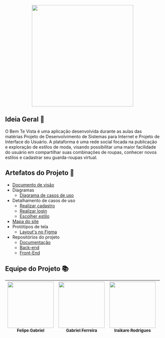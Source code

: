 <div align="center">
   <img src="https://github.com/user-attachments/assets/a76a285c-0b43-44e6-894c-12339fa2836c" width=330/> 
</div>

## Ideia Geral 💭

O Bem Te Vista é uma aplicação desenvolvida durante as aulas das matérias Projeto de Desenvolvimento de Sistemas para Internet e Projeto de Interface do Usuário. A plataforma é uma rede social focada na publicação e exploração de estilos de moda, visando possibilitar uma maior facilidade do usuário em compartilhar suas combinações de roupas, conhecer novos estilos e cadastrar seu guarda-roupas virtual.

## Artefatos do Projeto 📂
- [Documento de visão](Documentos/Documento_de_Visao.md)
- Diagramas
  - [Diagrama de casos de uso](Diagramas/UseCaseDiagram.png)
- Detalhamento de casos de uso
  - [Realizar cadastro](Documentos/casos_de_uso/cdu_realizar_cadastro.md)
  - [Realizar login](Documentos/casos_de_uso/cdu_realizar_login.md)
  - [Escolher estilo](Documentos/casos_de_uso/cdu_escolher_estilo.md)
- [Mapa do site](Diagramas/Mapa_do_Site.png)
- Protótipos de tela
  - [Layout's no Figma](https://www.figma.com/design/eWqzeDiM6pWWg30jZHqfHW/Marca-Gr%C3%A1fica---Bem-te-vista?node-id=115-57&t=GDeReeBwzBAWgTAp-1)
- Repositórios do projeto
  - [Documentação](https://github.com/infoweb-projetos/Bem-te-vista)
  - [Back-end](https://github.com/infoweb-projetos/Bem-te-Vista-Backend)
  - [Front-End](https://github.com/infoweb-projetos/Bem-te-Vista-Frontend)

## Equipe do Projeto 📚
| [<img src="https://avatars.githubusercontent.com/u/105514249?v=4" width=150><br><sub>Felipe Gabriel</sub>](https://github.com/lipe0777) |  [<img src="https://avatars.githubusercontent.com/u/84422577?v=4" width=150><br><sub>Gabriel Ferreira</sub>](https://github.com/GabsFerrarii) | [<img src="https://avatars.githubusercontent.com/u/101957823?v=4" width=150><br><sub>Iraikare Rodrigues</sub>](https://github.com/Iraikare)  | [<img src="https://avatars.githubusercontent.com/u/105514196?v=4" width=150><br><sub>Jordson Albino</sub>](https://github.com/JordsonZ) | [<img src="https://avatars.githubusercontent.com/u/93990842?v=4" width=150><br><sub>Lielly Nátally</sub>](https://github.com/Lielly) | [<img src="https://avatars.githubusercontent.com/u/93940387?v=4" width=150><br><sub>Lucas de Lima</sub>](https://github.com/monzadrifteiro) | 
| :---: | :---: | :---: | :---: | :---: | :---: |
